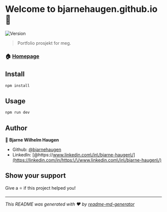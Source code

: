 # Welcome to bjarnehaugen.github.io 👋
![Version](https://img.shields.io/badge/version-1.0.0-blue.svg?cacheSeconds=2592000)

> Portfolio prosjekt for meg. 

### 🏠 [Homepage](https://bjarnehaugen.github.io/bjarnehaugen.github.io)

## Install

```sh
npm install
```

## Usage

```sh
npm run dev
```

## Author

👤 **Bjarne Wilhelm Haugen**

* Github: [@bjarnehaugen](https://github.com/bjarnehaugen)
* LinkedIn: [@https:\/\/www.linkedin.com\/in\/bjarne-haugen\/](https://linkedin.com/in/https:\/\/www.linkedin.com\/in\/bjarne-haugen\/)

## Show your support

Give a ⭐️ if this project helped you!


***
_This README was generated with ❤️ by [readme-md-generator](https://github.com/kefranabg/readme-md-generator)_